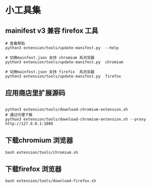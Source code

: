 # 小工具集

## mainifest v3 兼容 firefox 工具

```shell
# 查看帮助
python3 extension/tools/update-manifest.py  --help

# 切换mainfest.json 支持 chromium 系浏览器  
python3 extension/tools/update-manifest.py  chromium

# 切换mainfest.json 支持 firefix  系浏览器
python3 extension/tools/update-manifest.py  firefox

```

## 应用商店里扩展源码

```shell

python3 extension/tools/download-chromium-extension.sh 
# 通过代理下载
python3 extension/tools/download-chromium-extension.sh --proxy http://127.0.0.1:1080

```

## 下载chromium 浏览器
```shell
bash extension/tools/chromium.sh
```

## 下载firefox 浏览器

```shell
bash extension/tools/download-firefox.sh
```
